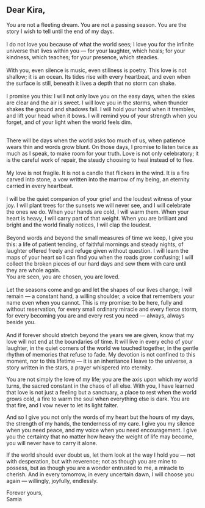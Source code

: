 <!DOCTYPE html> <html> <head> </head> <body> <div class="letter"> <h2>Dear Kira,</h2> <p> You are not a fleeting dream. You are not a passing season. You are the story I wish to tell until the end of my days.<br><br> I do not love you because of what the world sees; I love you for the infinite universe that lives within you — for your laughter, which heals; for your kindness, which teaches; for your presence, which steadies.<br><br> With you, even silence is music, even stillness is poetry. This love is not shallow; it is an ocean. Its tides rise with every heartbeat, and even when the surface is still, beneath it lives a depth that no storm can shake.<br><br> I promise you this: I will not only love you on the easy days, when the skies are clear and the air is sweet. I will love you in the storms, when thunder shakes the ground and shadows fall. I will hold your hand when it trembles, and lift your head when it bows. I will remind you of your strength when you forget, and of your light when the world feels dim.<br>
  <br> There will be days when the world asks too much of us, when patience wears thin and words grow blunt. On those days, I promise to listen twice as much as I speak, to make room for your truth. Love is not only celebratory; it is the careful work of repair, the steady choosing to heal instead of to flee.<br>
  <br> My love is not fragile. It is not a candle that flickers in the wind. It is a fire carved into stone, a vow written into the marrow of my being, an eternity carried in every heartbeat.<br>
  <br> I will be the quiet companion of your grief and the loudest witness of your joy. I will plant trees for the sunsets we will never see, and I will celebrate the ones we do. When your hands are cold, I will warm them. When your heart is heavy, I will carry part of that weight. When you are brilliant and bright and the world finally notices, I will clap the loudest. <br>
  <br> Beyond words and beyond the small measures of time we keep, I give you this: a life of patient tending, of faithful mornings and steady nights, of laughter offered freely and refuge given without question. I will learn the maps of your heart so I can find you when the roads grow confusing; I will collect the broken pieces of our hard days and sew them with care until they are whole again. 
  <br> You are seen, you are chosen, you are loved.<br><br> Let the seasons come and go and let the shapes of our lives change; I will remain — a constant hand, a willing shoulder, a voice that remembers your name even when you cannot.
  This is my promise: to be here, fully and without reservation, for every small ordinary miracle and every fierce storm, for every becoming you are and every rest you need — always, always beside you. <br>
 <br> And if forever should stretch beyond the years we are given, know that my love will not end at the boundaries of time. It will live in every echo of your laughter, in the quiet corners of the world we touched together, in the gentle rhythm of memories that refuse to fade. My devotion is not confined to this moment, nor to this lifetime — it is an inheritance I leave to the universe, a story written in the stars, a prayer whispered into eternity.

You are not simply the love of my life; you are the axis upon which my world turns, the sacred constant in the chaos of all else. With you, I have learned that love is not just a feeling but a sanctuary, a place to rest when the world grows cold, a fire to warm the soul when everything else is dark. You are that fire, and I vow never to let its light falter.

And so I give you not only the words of my heart but the hours of my days, the strength of my hands, the tenderness of my care. I give you my silence when you need peace, and my voice when you need encouragement. I give you the certainty that no matter how heavy the weight of life may become, you will never have to carry it alone.

If the world should ever doubt us, let them look at the way I hold you — not with desperation, but with reverence; not as though you are mine to possess, but as though you are a wonder entrusted to me, a miracle to cherish. And in every tomorrow, in every uncertain dawn, I will choose you again — willingly, joyfully, endlessly. </p> <div class="signature"> Forever yours,<br> Samia </div> </div> </body> </html>
